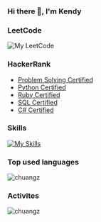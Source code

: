 ### Hi there 👋, I'm Kendy

### LeetCode
![My LeetCode](https://stats.justsong.cn/api/leetcode/?username=kendisock&theme=dark)

### HackerRank
- [Problem Solving Certified](https://www.hackerrank.com/certificates/ba4ccd4c8196)
- [Python Certified](https://www.hackerrank.com/certificates/3dab02d6162c)
- [Ruby Certified](https://www.hackerrank.com/certificates/e7294f694279)
- [SQL Certified](https://www.hackerrank.com/certificates/7e904ddb6b7a)
- [C# Certified](https://www.hackerrank.com/certificates/0b13d58444c3)

### Skills
[![My Skills](https://skillicons.dev/icons?i=cs,cpp,dotnet,azure,jenkins,grafana,kubernetes,mint,nginx,postman,docker,rails,windows,selenium,ruby,py,redis,rabbitmq,nodejs,mongodb,git&perline=7)](https://skillicons.dev)

### Top used languages
<img src="https://github-readme-stats.vercel.app/api/top-langs/?username=chuangz&layout=compact&hide_border=true&langs_count=10" alt="chuangz" />

### Activites
<img src="https://github-readme-stats.vercel.app/api?username=chuangz&show_icons=true&theme=tokyonight" alt="chuangz" />
